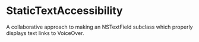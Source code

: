 StaticTextAccessibility
=======================

A collaborative approach to making an NSTextField subclass which properly displays text links to VoiceOver.
